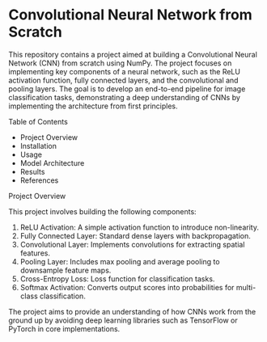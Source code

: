 # Convolutional Neural Network from Scratch

This repository contains a project aimed at building a Convolutional Neural Network (CNN) from scratch using NumPy. The project focuses on implementing key components of a neural network, such as the ReLU activation function, fully connected layers, and the convolutional and pooling layers. The goal is to develop an end-to-end pipeline for image classification tasks, demonstrating a deep understanding of CNNs by implementing the architecture from first principles.

Table of Contents

- Project Overview
- Installation
- Usage
- Model Architecture
- Results
- References

Project Overview

This project involves building the following components:

1. ReLU Activation: A simple activation function to introduce non-linearity.
2. Fully Connected Layer: Standard dense layers with backpropagation.
3. Convolutional Layer: Implements convolutions for extracting spatial features.
4. Pooling Layer: Includes max pooling and average pooling to downsample feature maps.
5. Cross-Entropy Loss: Loss function for classification tasks.
6. Softmax Activation: Converts output scores into probabilities for multi-class classification.

The project aims to provide an understanding of how CNNs work from the ground up by avoiding deep learning libraries such as TensorFlow or PyTorch in core implementations.

